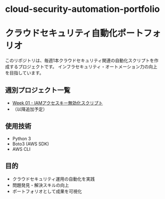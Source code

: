 # cloud-security-automation-portfolio

# クラウドセキュリティ自動化ポートフォリオ

このリポジトリは、毎週1本クラウドセキュリティ関連の自動化スクリプトを作成するプロジェクトです。
インフラセキュリティ・オートメーション力の向上を目指しています。

## 週別プロジェクト一覧

- [Week 01 - IAMアクセスキー無効化スクリプト](./week01-disable-old-access-keys/README.md)
- （以降追加予定）

## 使用技術
- Python 3
- Boto3 (AWS SDK)
- AWS CLI

## 目的
- クラウドセキュリティ運用の自動化を実践
- 問題発見・解決スキルの向上
- ポートフォリオとして成果を可視化
